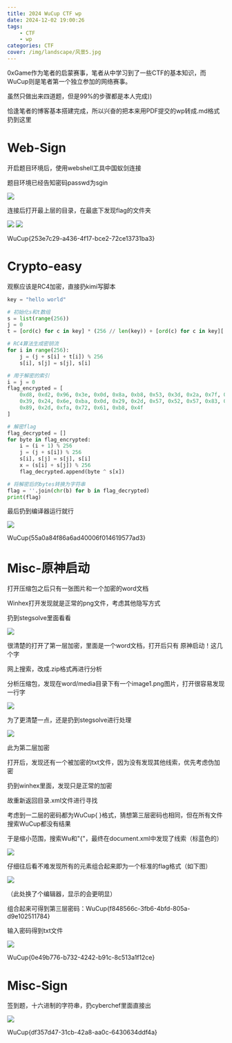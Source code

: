 ```yaml
---
title: 2024 WuCup CTF wp
date: 2024-12-02 19:00:26
tags: 
    - CTF
    - wp
categories: CTF
cover: /img/landscape/风景5.jpg
---
```


0xGame作为笔者的启蒙赛事，笔者从中学习到了一些CTF的基本知识，而WuCup则是笔者第一个独立参加的网络赛事。

虽然只做出来四道题，但是99%的步骤都是本人完成))

恰逢笔者的博客基本搭建完成，所以兴奋的把本来用PDF提交的wp转成.md格式扔到这里

# Web-Sign

开启题目环境后，使用webshell工具中国蚁剑连接

题目环境已经告知密码passwd为sgin

![](/img/WuCup/WuCup1.png)

连接后打开最上层的目录，在最底下发现flag的文件夹

![](/img/WuCup/WuCup2.png)
![](/img/WuCup/WuCup3.png)


WuCup{253e7c29-a436-4f17-bce2-72ce13731ba3}

# Crypto-easy

观察应该是RC4加密，直接扔kimi写脚本

```python
key = "hello world"

# 初始化s和t数组
s = list(range(256))
j = 0
t = [ord(c) for c in key] * (256 // len(key)) + [ord(c) for c in key][:(256 % len(key))]

# RC4算法生成密钥流
for i in range(256):
    j = (j + s[i] + t[i]) % 256
    s[i], s[j] = s[j], s[i]

# 用于解密的索引
i = j = 0
flag_encrypted = [
    0xd8, 0xd2, 0x96, 0x3e, 0x0d, 0x8a, 0xb8, 0x53, 0x3d, 0x2a, 0x7f, 0xe2, 0x96, 0xc5, 0x29, 0x23,
    0x39, 0x24, 0x6e, 0xba, 0x0d, 0x29, 0x2d, 0x57, 0x52, 0x57, 0x83, 0x59, 0x32, 0x2c, 0x3a, 0x77,
    0x89, 0x2d, 0xfa, 0x72, 0x61, 0xb8, 0x4f
]

# 解密flag
flag_decrypted = []
for byte in flag_encrypted:
    i = (i + 1) % 256
    j = (j + s[i]) % 256
    s[i], s[j] = s[j], s[i]
    x = (s[i] + s[j]) % 256
    flag_decrypted.append(byte ^ s[x])

# 将解密后的bytes转换为字符串
flag = ''.join(chr(b) for b in flag_decrypted)
print(flag)
```

最后扔到编译器运行就行

![](/img/WuCup/WuCup4.png)

WuCup{55a0a84f86a6ad40006f014619577ad3}

# Misc-原神启动

打开压缩包之后只有一张图片和一个加密的word文档

Winhex打开发现就是正常的png文件，考虑其他隐写方式

扔到stegsolve里面看看

![](/img/WuCup/WuCup5.png)

很清楚的打开了第一层加密，里面是一个word文档，打开后只有 原神启动！这几个字

网上搜索，改成.zip格式再进行分析

分析压缩包，发现在word/media目录下有一个image1.png图片，打开很容易发现一行字

![](/img/WuCup/WuCup6.png)

为了更清楚一点，还是扔到stegsolve进行处理

![](/img/WuCup/WuCup7.png)

此为第二层加密

打开后，发现还有一个被加密的txt文件，因为没有发现其他线索，优先考虑伪加密

扔到winhex里面，发现只是正常的加密

故重新返回目录.xml文件进行寻找

考虑到一二层的密码都为WuCup{ }格式，猜想第三层密码也相同，但在所有文件搜索WuCup都没有结果

于是缩小范围，搜索Wu和"{"，最终在document.xml中发现了线索（标蓝色的）

![](/img/WuCup/WuCup8.png)

仔细往后看不难发现所有的元素组合起来即为一个标准的flag格式（如下图）

![](/img/WuCup/WuCup9.png)

（此处换了个编辑器，显示的会更明显）

组合起来可得到第三层密码：WuCup{f848566c-3fb6-4bfd-805a-d9e102511784}

输入密码得到txt文件

![](/img/WuCup/WuCup10.png)

WuCup{0e49b776-b732-4242-b91c-8c513a1f12ce}

# Misc-Sign

签到题，十六进制的字符串，扔cyberchef里面直接出

![](/img/WuCup/WuCup11.png)

WuCup{df357d47-31cb-42a8-aa0c-6430634ddf4a}